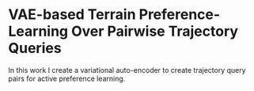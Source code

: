 # VAE-based Terrain Preference-Learning Over Pairwise Trajectory Queries
In this work I create a variational auto-encoder to create trajectory query pairs for active preference learning. 
